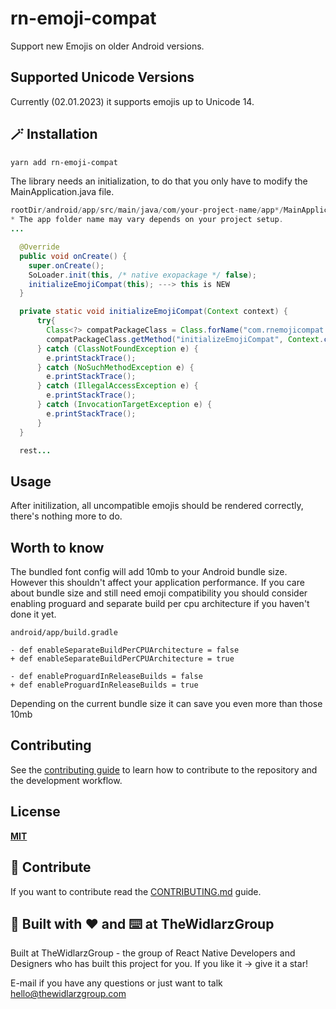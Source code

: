 # rn-emoji-compat

Support new Emojis on older Android versions.

## Supported Unicode Versions

Currently (02.01.2023) it supports emojis up to Unicode 14.

## 🪄 Installation

```sh
yarn add rn-emoji-compat
```

The library needs an initialization, to do that you only have to modify the MainApplication.java file.

```java
rootDir/android/app/src/main/java/com/your-project-name/app*/MainApplication.java
* The app folder name may vary depends on your project setup.
...

  @Override
  public void onCreate() {
    super.onCreate();
    SoLoader.init(this, /* native exopackage */ false);
    initializeEmojiCompat(this); ---> this is NEW
  }

  private static void initializeEmojiCompat(Context context) {
      try{
        Class<?> compatPackageClass = Class.forName("com.rnemojicompat.RnEmojiCompatPackage");
        compatPackageClass.getMethod("initializeEmojiCompat", Context.class).invoke(null, context);
      } catch (ClassNotFoundException e) {
        e.printStackTrace();
      } catch (NoSuchMethodException e) {
        e.printStackTrace();
      } catch (IllegalAccessException e) {
        e.printStackTrace();
      } catch (InvocationTargetException e) {
        e.printStackTrace();
      }
  }

  rest...
```

## Usage

After initilization, all uncompatible emojis should be rendered correctly, there's nothing more to do.

## Worth to know

The bundled font config will add 10mb to your Android bundle size. However this shouldn't affect your application performance. If you care about bundle size and still need emoji compatibility you should consider enabling proguard and separate build per cpu architecture if you haven't done it yet.

```
android/app/build.gradle

- def enableSeparateBuildPerCPUArchitecture = false
+ def enableSeparateBuildPerCPUArchitecture = true

- def enableProguardInReleaseBuilds = false
+ def enableProguardInReleaseBuilds = true

```

Depending on the current bundle size it can save you even more than those 10mb

## Contributing

See the [contributing guide](CONTRIBUTING.md) to learn how to contribute to the repository and the development workflow.

## License

**[MIT](/LICENSE)**

## 📝 Contribute

If you want to contribute read the [CONTRIBUTING.md](/CONTRIBUTING.md) guide.

## 🏢 Built with ♥️ and ⌨️ at TheWidlarzGroup

Built at TheWidlarzGroup - the group of React Native Developers and Designers who has built this project for you.
If you like it -> give it a star!

E-mail if you have any questions or just want to talk <hello@thewidlarzgroup.com>
